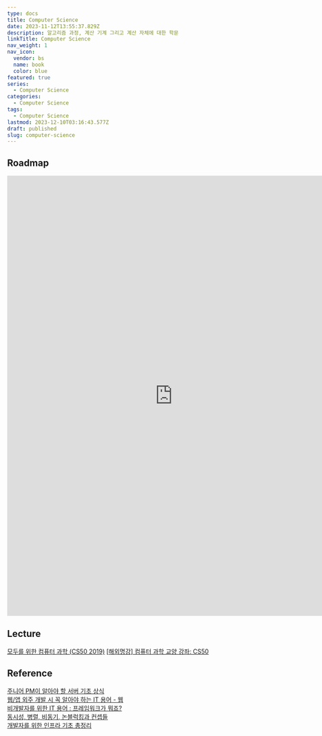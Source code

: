```yaml
---
type: docs
title: Computer Science
date: 2023-11-12T13:55:37.829Z
description: 알고리즘 과정, 계산 기계 그리고 계산 자체에 대한 학문
linkTitle: Computer Science
nav_weight: 1
nav_icon:
  vendor: bs
  name: book
  color: blue
featured: true
series:
  - Computer Science
categories:
  - Computer Science
tags:
  - Computer Science
lastmod: 2023-12-10T03:16:43.577Z
draft: published
slug: computer-science
---
```


## Roadmap

<p align="center">
<iframe width="768" height="1024" src="https://roadmap.sh/computer-science?s=652b754df43a58c923ce9d26" frameborder="0" allow="accelerometer; autoplay; encrypted-media; gyroscope; picture-in-picture" allowfullscreen></iframe>
</p>

## Lecture

[모두를 위한 컴퓨터 과학 (CS50 2019)](https://www.boostcourse.org/cs112)
[[해외명강] 컴퓨터 과학 교양 강좌: CS50](https://www.edwith.org/cs50)

## Reference

[주니어 PM이 알아야 할 서버 기초 상식](https://yozm.wishket.com/magazine/detail/1907/)  
[웹/앱 외주 개발 시 꼭 알아야 하는 IT 용어 - 웹](https://yozm.wishket.com/magazine/detail/379/)  
[비개발자를 위한 IT 용어 : 프레임워크가 뭐죠?](https://yozm.wishket.com/magazine/detail/378/)  
[동시성, 병렬, 비동기, 논블럭킹과 컨셉들](https://black7375.tistory.com/90)  
[개발자를 위한 인프라 기초 총정리](https://futurecreator.github.io/2018/11/09/it-infrastructure-basics/)
